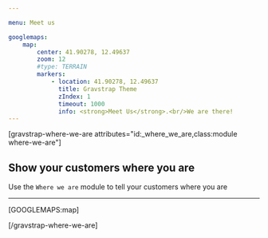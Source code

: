 ```yaml
---

menu: Meet us

googlemaps:
    map:
        center: 41.90278, 12.49637
        zoom: 12
        #type: TERRAIN
        markers:
            - location: 41.90278, 12.49637
              title: Gravstrap Theme
              zIndex: 1
              timeout: 1000
              info: <strong>Meet Us</strong>.<br/>We are there!
---
```


[gravstrap-where-we-are attributes="id:_where_we_are,class:module where-we-are"]

## Show your customers where you are
Use the `Where we are` module to tell your customers where you are

___

[GOOGLEMAPS:map]

[/gravstrap-where-we-are]
